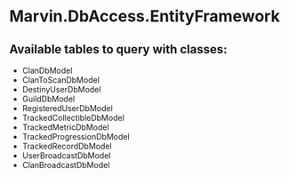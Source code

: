 # Marvin.DbAccess.EntityFramework

## Available tables to query with classes: 
 - ClanDbModel
 - ClanToScanDbModel
 - DestinyUserDbModel
 - GuildDbModel
 - RegisteredUserDbModel
 - TrackedCollectibleDbModel
 - TrackedMetricDbModel
 - TrackedProgressionDbModel
 - TrackedRecordDbModel
 - UserBroadcastDbModel
 - ClanBroadcastDbModel